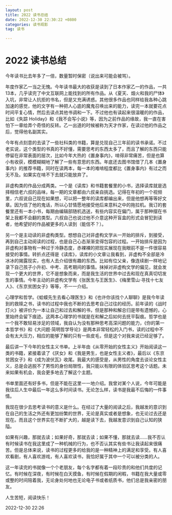 ```yaml
---
layout: post
title: 2022 读书总结
date: 2022-12-30 22:30:22 +0800
categories: 读书观影
tag: 读书

---
```




# 2022 读书总结

今年读书比去年多了一倍，数量暂时保密（说出来可能会被骂）。

年度作家乙一当之无愧。今年读书最大的收获是读到了日本作家乙一的作品，一共13本，几乎读完了中文互联网上能找到的所有作品。从《夏天、烟火和我的尸体》入坑，非常让人抗拒的书名，但是又充满诱惑。其他很多作品也同样给我各种心跳加速的感觉，他的文字有一种把人心底的魔鬼召唤出来的能力，读完一本就要花点时间平复心情，然后去读点其他书调和一下。不过他也有读起来很温暖的的作品，比如《失踪 Holiday》和《我不会写小说》等，因为之前作品的缘故，我一直在害怕下一章给弄个奇怪的反转。乙一出道的时候被称为天才作家，在读过他的作品之后，觉得他名副其实。

今年有点刻意的去读了一些社科类的书籍，算是兑现自己三年前的读书承诺。不过老实说，这个类型的书真的不好懂，需要思考的东西太多了，而且了解的东西只能停留在非常表面的层次，比如今年大热的《置身事内》，啃得非常痛苦，但是也算小有收获，模模糊糊地了解了一些有意思的东西。年底还去图书馆借了几本《置身事内》的推荐书籍，同时在读两本，每一本的难啃程度都比《置身事内》有过之而无不及。如果实在啃不下去就只能放弃了。

非虚构类的作品分成两类。一个是《读库》和书籍套餐里的小书，选择读库就是选择相信老六叔的品味，每一期的文章都由六叔亲自挑选。记得在年初的一个视频里，六叔说自己现在如果想，可以把一整年的读库都编出来，但是他想再等等好文章。因为信了他的鬼话，所以心甘情愿地接受他后来意料之中的拖拉机。我订的套餐里还有一本小书，每期由编辑部随机选送，有些内容实在偏门，属于那种摆在书架上我都不会翻的类型。六叔自己也说过他不介意这种开盲盒的形式会冒犯到读者，他希望好的作品被更多的人读到（能信不？）。

另一个是主动读的非虚构类型。想想自己对非虚构文学从一开始的排斥，到接受，再到自己主动阅读的过程，也是自己心态渐渐变得包容的过程。一开始排斥是因为非虚构对事物有一种过于冷静态度，赤裸裸的把现实展现在我眼前不是一件很容易接受的事情。转折点还得是《读库》，读库的小文章让我看到，非虚构不全部是冷冰冰的揭露现实，也有人去介绍很有趣的东西。比如有位父亲，像连续剧一样地记录下自己孩子小升初、中考、高考期间的事情。抹掉对非虚构文学的偏见，就会发现一个更大的世界，它不是想象而来，而是我生活的世界中过去和现在真真切切发生的事情。今年主动的非虚构文学有《张医生与王医生》、《梅里雪山·寻找十七友人》、《东京贫困女子》等等，不一一介绍。

心理学和哲学。《蛤蟆先生去看心理医生》和《也许你该找个人聊聊》是我今年读到的救赎之书，读书的过程中我也不断的去思考自己过往的经历。前年读的《战时灯火》被评价为一本让自己和过去和解的书，但是那种和解总归是带有遗憾的，心里始终会留下痕迹。这两本心理学的书就是在和解之后如何去抚平裂痕。哲学也是一个我不敢轻易涉足的领域，我自认为没有那种思考高深问题的能力，《你的第一本哲学书》和《大问题·简明哲学导论》是两本非常轻松的入门书，读的过程中不会有太大压力，相应的能够了解的只有一些皮毛，但是这个对我来说已经足够了。

最后讲一下今年的女性主义书单。上半年由《从零开始的女性主义》开始阅读这一类的书籍，紧接着读了《厌女》和《我是男生，也是女性主义者》，最后以《东京贫困女子》和《成为波伏瓦》收尾。我最大的感受是，从男性的角度去谈论女性主义，总是会逃脱不了男性的身份局限性，我只能以有限的体验区思考这个话题。未来如果有机会，我会更多地去了解这个主题。

书单里面还有好多书，但是不能在这里一一地介绍。我曾对某个人说，今年可能是我往后人生中最后一年这么多时间读书。无论怎么样，读书是我最不后悔的一件事情。

我现在很少去思考读书的意义是什么。在经过了大量的阅读之后，我越发的意识到在自己的生活之外还有更加纷繁的世界，无论是真实或者是想象，也无论过去还是现在。而且这个世界实在不断扩大的，越是读下去，我越发意识到自己认知的狭隘。

如果有兴趣，那就去读；如果好奇，那就去读；如果不懂，那就去读……我不否认有时候读书在我这里成了一种机械的行为，也不否认其实有些书让我读起来很痛苦。但是总体来说，读书的过程更多的给我的是一种精神上的满足和享受。有人喜欢看剧，有人喜欢游戏，有人喜欢读书，我恰好属于其中一个可以被分类的人。

这一年读完的书就像一个个老朋友，每个名字都有着一段珍贵的和他们共度的记忆。有时候在深夜，有时候在白天摸鱼，有时候在假期的闲暇，书籍在我大量或零或整的时间陪着我，无论身处何地也无论电子书或者纸质书，他们总是我亲密的朋友。

人生苦短，阅读快乐！

2022-12-30 22:26